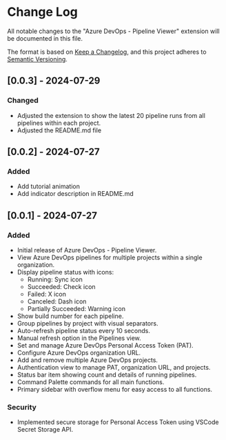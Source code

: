 # Change Log

All notable changes to the "Azure DevOps - Pipeline Viewer" extension will be documented in this file.

The format is based on [Keep a Changelog](https://keepachangelog.com/en/1.0.0/),
and this project adheres to [Semantic Versioning](https://semver.org/spec/v2.0.0.html).

## [0.0.3] - 2024-07-29

### Changed

- Adjusted the extension to show the latest 20 pipeline runs from all pipelines within each project.
- Adjusted the README.md file

## [0.0.2] - 2024-07-27

### Added

- Add tutorial animation
- Add indicator description in README.md

## [0.0.1] - 2024-07-27

### Added

- Initial release of Azure DevOps - Pipeline Viewer.
- View Azure DevOps pipelines for multiple projects within a single organization.
- Display pipeline status with icons:
  - Running: Sync icon
  - Succeeded: Check icon
  - Failed: X icon
  - Canceled: Dash icon
  - Partially Succeeded: Warning icon
- Show build number for each pipeline.
- Group pipelines by project with visual separators.
- Auto-refresh pipeline status every 10 seconds.
- Manual refresh option in the Pipelines view.
- Set and manage Azure DevOps Personal Access Token (PAT).
- Configure Azure DevOps organization URL.
- Add and remove multiple Azure DevOps projects.
- Authentication view to manage PAT, organization URL, and projects.
- Status bar item showing count and details of running pipelines.
- Command Palette commands for all main functions.
- Primary sidebar with overflow menu for easy access to all functions.

### Security

- Implemented secure storage for Personal Access Token using VSCode Secret Storage API.
